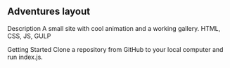 Adventures layout
------------------

Description
A small site with cool animation and a working gallery. 
HTML, CSS, JS, GULP

Getting Started
Clone a repository from GitHub to your local computer and run index.js.
